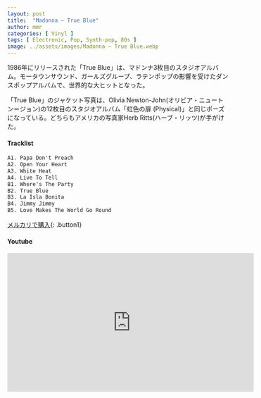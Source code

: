 ```yaml
---
layout: post
title:  "Madonna – True Blue"
author: mmr
categories: [ Vinyl ]
tags: [ Electronic, Pop, Synth-pop, 80s ]
image: ../assets/images/Madonna – True Blue.webp
---
```


1986年にリリースされた「True Blue」は、マドンナ3枚目のスタジオアルバム。モータウンサウンド、ガールズグループ、ラテンポップの影響を受けたダンスポップアルバムで、世界的な大ヒットとなった。

「True Blue」のジャケット写真は、Olivia Newton-John(オリビア・ニュートン＝ジョン)の12枚目のスタジオアルバム「虹色の扉 (Physical)」と同じポーズになっている。どちらもアメリカの写真家Herb Ritts(ハーブ・リッツ)が手がけた。

#### Tracklist
```md
A1. Papa Don't Preach
A2. Open Your Heart
A3. White Heat
A4. Live To Tell
B1. Where's The Party
B2. True Blue
B3. La Isla Bonita
B4. Jimmy Jimmy
B5. Love Makes The World Go Round
```

[メルカリで購入](https://jp.mercari.com/item/m38617104534?afid=6142608987){: .button1}

#### Youtube
<iframe width="560" height="315" src="https://www.youtube.com/embed/P51LunEV3Sk?si=Vd4ScsFpBDQ3hWn3" title="YouTube video player" frameborder="0" allow="accelerometer; autoplay; clipboard-write; encrypted-media; gyroscope; picture-in-picture; web-share" referrerpolicy="strict-origin-when-cross-origin" allowfullscreen></iframe>